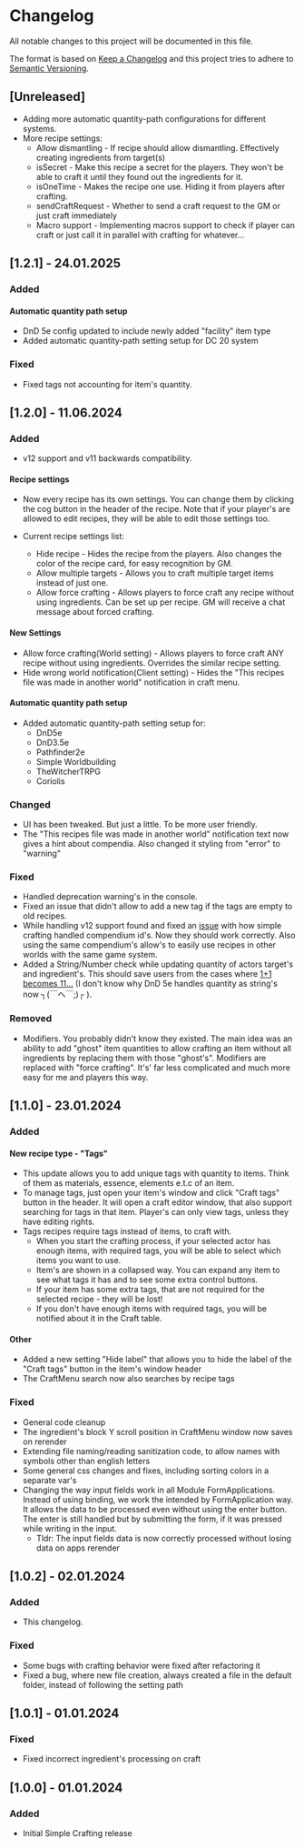 # Changelog

All notable changes to this project will be documented in this file.

The format is based on [Keep a Changelog](https://keepachangelog.com/en/1.1.0/)
and this project tries to adhere to [Semantic Versioning](https://semver.org/spec/v2.0.0.html).

## [Unreleased]

- Adding more automatic quantity-path configurations for different systems.
- More recipe settings:
  - Allow dismantling - If recipe should allow dismantling. Effectively creating ingredients from target(s)
  - isSecret - Make this recipe a secret for the players. They won't be able to craft it until they found out the ingredients for it.
  - isOneTime - Makes the recipe one use. Hiding it from players after crafting.
  - sendCraftRequest - Whether to send a craft request to the GM or just craft immediately
  - Macro support - Implementing macros support to check if player can craft or just call it in parallel with crafting for whatever...

## [1.2.1] - 24.01.2025
### Added

#### Automatic quantity path setup

- DnD 5e config updated to include newly added "facility" item type
- Added automatic quantity-path setting setup for DC 20 system

### Fixed

- Fixed tags not accounting for item's quantity.

## [1.2.0] - 11.06.2024

### Added

- v12 support and v11 backwards compatibility. 

#### Recipe settings

- Now every recipe has its own settings. You can change them by clicking the cog button in the header of the recipe. Note that if your player's are allowed to edit recipes, they will be able to edit those settings too.

- Current recipe settings list:
  - Hide recipe - Hides the recipe from the players. Also changes the color of the recipe card, for easy recognition by GM.
  - Allow multiple targets - Allows you to craft multiple target items instead of just one.
  - Allow force crafting - Allows players to force craft any recipe without using ingredients. Can be set up per recipe. GM will receive a chat message about forced crafting.

#### New Settings

- Allow force crafting(World setting) - Allows players to force craft ANY recipe without using ingredients. Overrides the similar recipe setting.
- Hide wrong world notification(Client setting) - Hides the "This recipes file was made in another world" notification in craft menu.

#### Automatic quantity path setup

- Added automatic quantity-path setting setup for:
  - DnD5e
  - DnD3.5e
  - Pathfinder2e
  - Simple Worldbuilding
  - TheWitcherTRPG
  - Coriolis

### Changed

- UI has been tweaked. But just a little. To be more user friendly.
- The "This recipes file was made in another world" notification text now gives a hint about compendia. Also changed it styling from "error" to "warning"

### Fixed

- Handled deprecation warning's in the console.
- Fixed an issue that didn't allow to add a new tag if the tags are empty to old recipes.
- While handling v12 support found and fixed an [issue](https://github.com/Furukia/furu-sc/issues/3) with how simple crafting handled compendium id's. Now they should work correctly. Also using the same compendium's allow's to easily use recipes in other worlds with the same game system.
- Added a String/Number check while updating quantity of actors target's and ingredient's. This should save users from the cases where [1+1 becomes 11...](https://github.com/Furukia/furu-sc/issues/1) (I don't know why DnD 5e handles quantity as string's now 	┐(￣ヘ￣;)┌ ).

### Removed

- Modifiers. You probably didn't know they existed. The main idea was an ability to add "ghost" item quantities to allow crafting an item without all ingredients by replacing them with those "ghost's". Modifiers are replaced with "force crafting". It's' far less complicated and much more easy for me and players this way.

## [1.1.0] - 23.01.2024

### Added

#### New recipe type - "Tags"
  
- This update allows you to add unique tags with quantity to items. Think of them as materials, essence, elements e.t.c of an item. 
- To manage tags, just open your item's window and click "Craft tags" button in the header. It will open a craft editor window, that also support searching for tags in that item. Player's can only view tags, unless they have editing rights.
- Tags recipes require tags instead of items, to craft with. 
  - When you start the crafting process, if your selected actor has enough items, with required tags, you will be able to select which items you want to use. 
  - Item's are shown in a collapsed way. You can expand any item to see what tags it has and to see some extra control buttons.
  - If your item has some extra tags, that are not required for the selected recipe - they will be lost!
  - If you don't have enough items with required tags, you will be notified about it in the Craft table.

#### Other
- Added a new setting "Hide label" that allows you to hide the label of the "Craft tags" button in the item's window header
- The CraftMenu search now also searches by recipe tags

### Fixed
- General code cleanup
- The ingredient's block Y scroll position in CraftMenu window now saves on rerender
- Extending file naming/reading sanitization code, to allow names with symbols other than english letters
- Some general css changes and fixes, including sorting colors in a separate var's
- Changing the way input fields work in all Module FormApplications. Instead of using binding, we work the intended by FormApplication way. It allows the data to be processed even without using the enter button. The enter is still handled but by submitting the form, if it was pressed while writing in the input. 
  - Tldr: The input fields data is now correctly processed without losing data on apps rerender

## [1.0.2] - 02.01.2024

### Added
- This changelog.

### Fixed
- Some bugs with crafting behavior were fixed after refactoring it
- Fixed a bug, where new file creation, always created a file in the default folder, instead of following the setting path

## [1.0.1] - 01.01.2024

### Fixed
- Fixed incorrect ingredient's processing on craft

## [1.0.0] - 01.01.2024

### Added
- Initial Simple Crafting release
